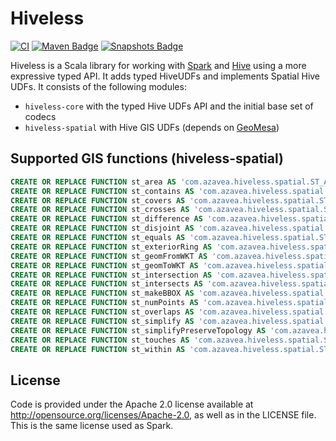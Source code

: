 # Hiveless

[![CI](https://github.com/azavea/hiveless/actions/workflows/ci.yml/badge.svg)](https://github.com/azavea/hiveless/actions/workflows/ci.yml)
[![Maven Badge](https://img.shields.io/maven-central/v/com.azavea/hiveless-core_2.12?color=blue)](https://search.maven.org/search?q=g:com.azavea%20and%20hiveless)
[![Snapshots Badge](https://img.shields.io/nexus/s/https/oss.sonatype.org/com.azavea/hiveless-core_2.12)](https://oss.sonatype.org/content/repositories/snapshots/com/azavea/hiveless-core_2.12/)

Hiveless is a Scala library for working with [Spark](https://spark.apache.org/) and [Hive](https://hive.apache.org/) using a more expressive typed API.
It adds typed HiveUDFs and implements Spatial Hive UDFs. It consists of the following modules:

* `hiveless-core` with the typed Hive UDFs API and the initial base set of codecs
* `hiveless-spatial` with Hive GIS UDFs (depends on [GeoMesa](https://github.com/locationtech/geomesa))

## Supported GIS functions (hiveless-spatial)

```sql
CREATE OR REPLACE FUNCTION st_area AS 'com.azavea.hiveless.spatial.ST_Area';
CREATE OR REPLACE FUNCTION st_contains AS 'com.azavea.hiveless.spatial.ST_Contains';
CREATE OR REPLACE FUNCTION st_covers AS 'com.azavea.hiveless.spatial.ST_Covers';
CREATE OR REPLACE FUNCTION st_crosses AS 'com.azavea.hiveless.spatial.ST_Crosses';
CREATE OR REPLACE FUNCTION st_difference AS 'com.azavea.hiveless.spatial.ST_Difference';
CREATE OR REPLACE FUNCTION st_disjoint AS 'com.azavea.hiveless.spatial.ST_Disjoint';
CREATE OR REPLACE FUNCTION st_equals AS 'com.azavea.hiveless.spatial.ST_Equals';
CREATE OR REPLACE FUNCTION st_exteriorRing AS 'com.azavea.hiveless.spatial.ST_ExteriorRing';
CREATE OR REPLACE FUNCTION st_geomFromWKT AS 'com.azavea.hiveless.spatial.ST_GeomFromWKT';
CREATE OR REPLACE FUNCTION st_geomToWKT AS 'com.azavea.hiveless.spatial.ST_GeomToWKT';
CREATE OR REPLACE FUNCTION st_intersection AS 'com.azavea.hiveless.spatial.ST_Intersection';
CREATE OR REPLACE FUNCTION st_intersects AS 'com.azavea.hiveless.spatial.ST_Intersects';
CREATE OR REPLACE FUNCTION st_makeBBOX AS 'com.azavea.hiveless.spatial.ST_MakeBBOX';
CREATE OR REPLACE FUNCTION st_numPoints AS 'com.azavea.hiveless.spatial.ST_NumPoints';
CREATE OR REPLACE FUNCTION st_overlaps AS 'com.azavea.hiveless.spatial.ST_Overlaps';
CREATE OR REPLACE FUNCTION st_simplify AS 'com.azavea.hiveless.spatial.ST_Simplify';
CREATE OR REPLACE FUNCTION st_simplifyPreserveTopology AS 'com.azavea.hiveless.spatial.ST_SimplifyPreserveTopology';
CREATE OR REPLACE FUNCTION st_touches AS 'com.azavea.hiveless.spatial.ST_Touches';
CREATE OR REPLACE FUNCTION st_within AS 'com.azavea.hiveless.spatial.ST_Within';
```

## License
Code is provided under the Apache 2.0 license available at http://opensource.org/licenses/Apache-2.0,
as well as in the LICENSE file. This is the same license used as Spark.
